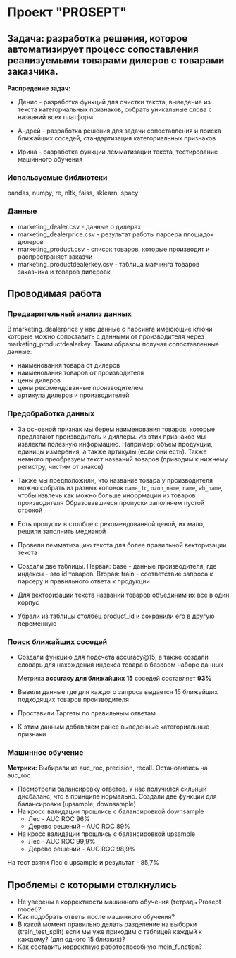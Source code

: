 # Проект "PROSEPT"

## Задача: разработка решения, которое автоматизирует процесс сопоставления реализуемыми товарами дилеров с товарами заказчика.

**Распредение задач:**
* Денис - разработка функций для очистки текста, выведение из текста категориальных признаков, собрать уникальные слова с названий всех платформ
    
* Андрей - разработка решения для задачи сопоставления и поиска ближайших соседей, стандартизация категориальных признаков
    
* Ирина - разработка функции лемматизации текста, тестирование машинного обучения

### Используемые библиотеки

pandas, numpy, re, nltk, faiss, sklearn, spacy

### Данные


- marketing_dealer.csv - данные о дилерах
- marketing_dealerprice.csv - результат работы парсера площадок дилеров
- marketing_product.csv - список товаров, которые производит и распространяет 
заказчи
- marketing_productdealerkey.csv - таблица матчинга товаров заказчика и товаров 
дилеровк


## Проводимая работа


### Предварительный анализ данных

В marketing_dealerprice у нас данные с парсинга имеюющие ключи которые можно сопоставить с данными от производителя через marketing_productdealerkey. Таким образом получая сопоставленные данные:
- наименования товара от дилеров
- наименования товаров от производителя
- цены дилеров
- цены рекомендованные производителем
- артикула дилеров и производителей

### Предобработка данных

- За основной признак мы берем наименования товаров, которые предлагают производитель и диллеры. Из этих признаков мы извлекли полезную информацию.
Например: объем продукции, единицы измерения, а также артикулы (если они есть). Также немного преобразуем текст названий товаров (приводим к нижнему регистру, чистим от знаков)

- Также мы предположили, что название товара у производителя можно собрать из разных колонок `name_1c`, `ozon_name`, `name`, `wb_name`, чтобы извлечь как можно больше информации из товаров производителя
 Образовавшиеся пропуски заполняем пустой строкой
- Есть пропуски в столбце с рекомендованной ценой, их мало, решили заполнить медианой
- Провели лемматизацию текста для более правильной векторизации текста
- Создали две таблицы. Первая: base - данные производителя, где индексы - это id товаров. Вторая: train - соответствие запроса к парсеру и правильного ответа к продукции
- Для векторизации текста названий товаров объединим их все в один корпус
- Убрали из таблицы столбец product_id и сохранили его в другую переменную



### Поиск ближайших соседей

- Создали функцию для подсчета accuracy@15, а также создали словарь для нахождения индекса товара в базовом наборе данных

  Метрика **accuracy для ближайших 15** соседей составляет **93%**
  
- Вывели данные где для каждого запроса выдается 15 ближайших подходящих товаров производителя
- Проставили Таргеты по правильным ответам
- К этим данным добавляем ранее выведенные категориальные признаки

### Машинное обучение 

**Метрики:** Выбирали из auc_roc, precision, recall. Остановились на auc_roc

- Посмотрели балансировку ответов. У нас получился сильный дисбаланс, что в принципе нормально. Создали две функции для балансировки (upsample, downsample)
- На кросс валидации прошлись с балансировкой downsample
    * Лес - AUC ROC 96%
    * Дерево решений - AUC ROC 89%
- На кросс валидации прошлись с балансировкой upsample
    * Лес - AUC ROC 99,9%
    * Дерево решений - AUC ROC 98,9%
 
На тест взяли Лес с upsample и результат - 85,7%

## Проблемы с которыми столкнулись

- Не уверены в корректности машинного обучения (тетрадь Prosept model)?
- Как подобрать ответы после машинного обучения?
- В какой момент правильно делать разделение на выборки (train_test_split) если мы уже приходим с таблицей каждый к каждому? (для одного 15 близких)?
- Как составить корректную работоспособную mein_function?

